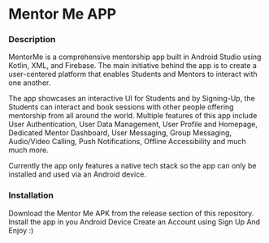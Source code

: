 # Mentor Me APP

### Description
MentorMe is a comprehensive mentorship app built in Android Studio using Kotlin, XML, and Firebase. The main initiative behind the app is to create a user-centered platform that enables Students and Mentors to interact with one another.

The app showcases an interactive UI for Students and by Signing-Up, the Students can interact and book sessions with other people offering mentorship from all around the world. Multiple features of this app include User Authentication, User Data Management, User Profile and Homepage, Dedicated Mentor Dashboard, User Messaging, Group Messaging, Audio/Video Calling, Push Notifications, Offline Accessibility and much much more.
 
Currently the app only features a native tech stack so the app can only be installed and used via an Android device.

### Installation
Download the Mentor Me APK from the release section of this repository.
Install the app in you Android Device
Create an Account using Sign Up
And Enjoy :)
